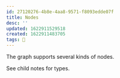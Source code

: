 ```yaml
---
id: 27120276-4b8e-4aa8-9571-f8093edde07f
title: Nodes
desc: ''
updated: 1622911529518
created: 1622911483705
tags: 🌿
---
```


The graph supports several kinds of nodes.

See child notes for types.
